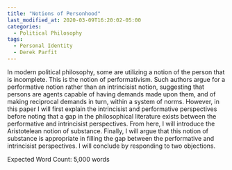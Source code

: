 ```yaml
---
title: "Notions of Personhood"
last_modified_at: 2020-03-09T16:20:02-05:00
categories:
  - Political Philosophy
tags:
  - Personal Identity
  - Derek Parfit
---
```

In modern political philosophy, some are utilizing a notion of the person that is incomplete. This is the notion of performativism. Such authors argue for a performative notion rather than an intrincisist notion, suggesting that persons are agents capable of having demands made upon them, and of making reciprocal demands in turn, within a system of norms. However, in this paper I will first explain the intrincisist and performative perspectives before noting that a gap in the philosophical literature exists between the performative and intrincisist perspectives. From here, I will introduce the Aristotelean notion of substance. Finally, I will argue that this notion of substance is appropriate in filling the gap between the performative and intrincisist perspectives. I will conclude by responding to two objections.


Expected Word Count:
5,000 words
